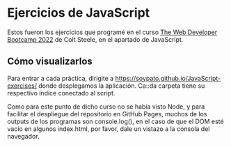 # Ejercicios de JavaScript
Estos fueron los ejercicios que programé en el curso [The Web Developer Bootcamp 2022](https://www.udemy.com/course/the-web-developer-bootcamp/ "The Web Developer Bootcamp 2022 por Colt Steele") de Colt Steele, en el apartado de JavaScript.

## Cómo visualizarlos
Para entrar a cada práctica, dirigite a https://soypato.github.io/JavaScript-exercises/ donde desplegamos la aplicación. Ca::da carpeta tiene su respectivo índice conectado al script.

Como para este punto de dicho curso no se había visto Node, y para facilitar el despliegue del repositorio en GitHub Pages, muchos de los outputs de los programas son console.log(), en el caso de que el DOM esté vacío en algunos index.html, por favor, dale un vistazo a la consola del navegador.
